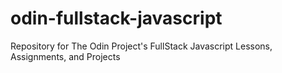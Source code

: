 # odin-fullstack-javascript
Repository for The Odin Project's FullStack Javascript Lessons, Assignments, and Projects
